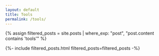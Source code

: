 ```yaml
---
layout: default
title: Tools
permalink: /tools/
---
```

{% assign filtered_posts = site.posts | where_exp: "post", "post.content contains 'tools'" %}

{%- include filtered_posts.html filtered_posts=filtered_posts -%}
